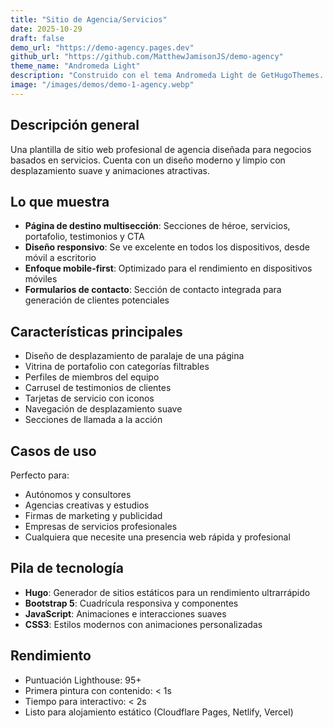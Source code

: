 ```yaml
---
title: "Sitio de Agencia/Servicios"
date: 2025-10-29
draft: false
demo_url: "https://demo-agency.pages.dev"
github_url: "https://github.com/MatthewJamisonJS/demo-agency"
theme_name: "Andromeda Light"
description: "Construido con el tema Andromeda Light de GetHugoThemes. Plantilla de agencia profesional con diseño moderno y diseño responsivo."
image: "/images/demos/demo-1-agency.webp"
---
```


## Descripción general

Una plantilla de sitio web profesional de agencia diseñada para negocios basados en servicios. Cuenta con un diseño moderno y limpio con desplazamiento suave y animaciones atractivas.

## Lo que muestra

- **Página de destino multisección**: Secciones de héroe, servicios, portafolio, testimonios y CTA
- **Diseño responsivo**: Se ve excelente en todos los dispositivos, desde móvil a escritorio
- **Enfoque mobile-first**: Optimizado para el rendimiento en dispositivos móviles
- **Formularios de contacto**: Sección de contacto integrada para generación de clientes potenciales

## Características principales

- Diseño de desplazamiento de paralaje de una página
- Vitrina de portafolio con categorías filtrables
- Perfiles de miembros del equipo
- Carrusel de testimonios de clientes
- Tarjetas de servicio con iconos
- Navegación de desplazamiento suave
- Secciones de llamada a la acción

## Casos de uso

Perfecto para:
- Autónomos y consultores
- Agencias creativas y estudios
- Firmas de marketing y publicidad
- Empresas de servicios profesionales
- Cualquiera que necesite una presencia web rápida y profesional

## Pila de tecnología

- **Hugo**: Generador de sitios estáticos para un rendimiento ultrarrápido
- **Bootstrap 5**: Cuadrícula responsiva y componentes
- **JavaScript**: Animaciones e interacciones suaves
- **CSS3**: Estilos modernos con animaciones personalizadas

## Rendimiento

- Puntuación Lighthouse: 95+
- Primera pintura con contenido: < 1s
- Tiempo para interactivo: < 2s
- Listo para alojamiento estático (Cloudflare Pages, Netlify, Vercel)
